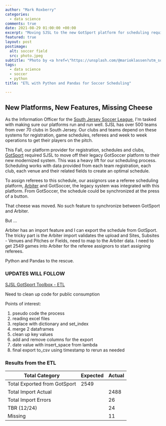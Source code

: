 ```yaml
---
author: "Mark Roxberry"
categories: 
  - data science
comments: true
date: 2021-08-29 01:00:00 +00:00
excerpt: "Moving SJSL to the new GotSport platform for scheduling required a solution to ETL data to the Arbiter platform for referees"
featured: true
layout: post
postimage: 
  alt: soccer field
  src: photo.jpeg
subtitle: "Photo by <a href=\"https://unsplash.com/@marioklassen?utm_source=unsplash&utm_medium=referral&utm_content=creditCopyText\">Mario Klassen</a> on <a href=\"https://unsplash.com/wallpapers/sports/soccer?utm_source=unsplash&utm_medium=referral&utm_content=creditCopyText\">Unsplash</a>"
tags: 
  - data science
  - soccer
  - python
title: "ETL with Python and Pandas for Soccer Scheduling"

---
```

## New Platforms, New Features, Missing Cheese

  As the Information Officer for the [South Jersey Soccer League](http://www.sjsl.org), I'm tasked with making sure our platforms run and run well.  SJSL has over 500 teams from over 70 clubs in South Jersey.  Our clubs and teams depend on these systems for registration, game schedules, referees and week to week operations to get their players on the pitch.  

  This Fall, our platform provider for registration, schedules and clubs, [GotSport](http://www.gotsport) required SJSL to move off their legacy GotSoccer platform to their new modernized system.  This was a heavy lift for our scheduling process.  Scheduling works with data provided from each team registration, each club, each venue and their related fields to create an optimal schedule.
  
  To assign referees to this schedule, our assignors use a referee scheduling platform, [Arbiter](https://www.arbitersports.com) and GotSoccer, the legacy system was integrated with this platform.  From GotSoccer, the schedule could be synchronized at the press of a button.
  
  That cheese was moved.  No such feature to synchronize between GotSport and Arbiter.
  
  But ...
  
  Arbiter has an import feature and I can export the schedule from GotSport.  The tricky part is the Arbiter import validates the upload and Sites, Subsites - Venues and Pitches or Fields, need to map to the Arbiter data.  I need to get 2549 games into Arbiter for the referee assignors to start assigning referees.
  
  Python and Pandas to the rescue.
  
### UPDATES WILL FOLLOW
  
[SJSL GotSport Toolbox - ETL](https://github.com/SJSLORG/gotsport-toolbox/tree/main/arbiter_etl)

Need to clean up code for public consumption

Points of interest:

1. pseudo code the process
1. reading excel files
1. replace with dictionary and set_index
1. merge 2 dataframes
1. clean up key values
1. add and remove columns for the export
  1. date value with insert_space from lambda
1. final export to_csv using timestamp to rerun as needed

### Results from the ETL

|Total Category|Expected|Actual|
|----------------|----------|--------|			
|Total Exported from GotSport|2549||
|Total Import Actual||2488|
|Total Import Errors||26|
|TBR (12/24)||24|
|Missing||11|




  